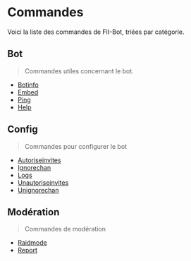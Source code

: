 # Commandes
Voici la liste des commandes de FII-Bot, triées par catégorie.

## Bot
> Commandes utiles concernant le bot.
- [Botinfo](bot/botinfo.md)
- [Embed](bot/embed.md)
- [Ping](bot/ping.md)
- [Help](bot/help.md)

## Config
> Commandes pour configurer le bot
- [Autoriseinvites](config/autoriseinvites.md)
- [Ignorechan](config/ignorechan.md)
- [Logs](config/logs.md)
- [Unautoriseinvites](config/unautoriseinvites.md)
- [Unignorechan](config/unignorechan.md)
## Modération
> Commandes de modération
- [Raidmode](moderation/raidmode.md)
- [Report](moderation/report.md)